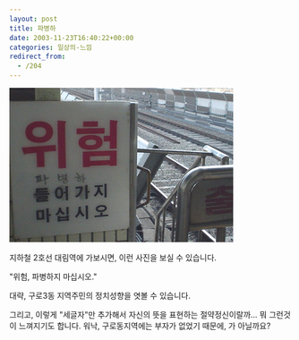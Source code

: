 ```yaml
---
layout: post
title: 파병하
date: 2003-11-23T16:40:22+00:00
categories: 일상의-느낌
redirect_from:
  - /204
---
```


![ ](/assets/media/logs_archives_DSC02705_1.jpg)

지하철 2호선 대림역에 가보시면, 이런 사진을 보실 수 있습니다.

"위험, 파병하지 마십시오."

대략, 구로3동 지역주민의 정치성향을 엿볼 수 있습니다.

그리고, 이렇게 "세글자"만 추가해서 자신의 뜻을 표현하는 절약정신이랄까... 뭐 그런것이 느껴지기도 합니다. 워낙, 구로동지역에는 부자가 없었기 때문에, 가 아닐까요?
